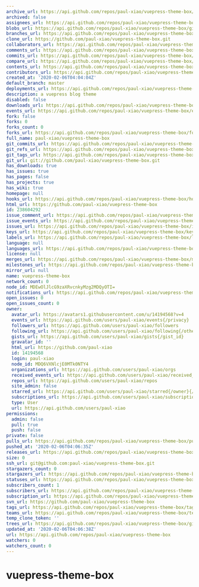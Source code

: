 ```yaml
---
archive_url: https://api.github.com/repos/paul-xiao/vuepress-theme-box/{archive_format}{/ref}
archived: false
assignees_url: https://api.github.com/repos/paul-xiao/vuepress-theme-box/assignees{/user}
blobs_url: https://api.github.com/repos/paul-xiao/vuepress-theme-box/git/blobs{/sha}
branches_url: https://api.github.com/repos/paul-xiao/vuepress-theme-box/branches{/branch}
clone_url: https://github.com/paul-xiao/vuepress-theme-box.git
collaborators_url: https://api.github.com/repos/paul-xiao/vuepress-theme-box/collaborators{/collaborator}
comments_url: https://api.github.com/repos/paul-xiao/vuepress-theme-box/comments{/number}
commits_url: https://api.github.com/repos/paul-xiao/vuepress-theme-box/commits{/sha}
compare_url: https://api.github.com/repos/paul-xiao/vuepress-theme-box/compare/{base}...{head}
contents_url: https://api.github.com/repos/paul-xiao/vuepress-theme-box/contents/{+path}
contributors_url: https://api.github.com/repos/paul-xiao/vuepress-theme-box/contributors
created_at: '2020-02-06T04:04:04Z'
default_branch: master
deployments_url: https://api.github.com/repos/paul-xiao/vuepress-theme-box/deployments
description: a vuepress blog theme
disabled: false
downloads_url: https://api.github.com/repos/paul-xiao/vuepress-theme-box/downloads
events_url: https://api.github.com/repos/paul-xiao/vuepress-theme-box/events
fork: false
forks: 0
forks_count: 0
forks_url: https://api.github.com/repos/paul-xiao/vuepress-theme-box/forks
full_name: paul-xiao/vuepress-theme-box
git_commits_url: https://api.github.com/repos/paul-xiao/vuepress-theme-box/git/commits{/sha}
git_refs_url: https://api.github.com/repos/paul-xiao/vuepress-theme-box/git/refs{/sha}
git_tags_url: https://api.github.com/repos/paul-xiao/vuepress-theme-box/git/tags{/sha}
git_url: git://github.com/paul-xiao/vuepress-theme-box.git
has_downloads: true
has_issues: true
has_pages: false
has_projects: true
has_wiki: true
homepage: null
hooks_url: https://api.github.com/repos/paul-xiao/vuepress-theme-box/hooks
html_url: https://github.com/paul-xiao/vuepress-theme-box
id: 238604292
issue_comment_url: https://api.github.com/repos/paul-xiao/vuepress-theme-box/issues/comments{/number}
issue_events_url: https://api.github.com/repos/paul-xiao/vuepress-theme-box/issues/events{/number}
issues_url: https://api.github.com/repos/paul-xiao/vuepress-theme-box/issues{/number}
keys_url: https://api.github.com/repos/paul-xiao/vuepress-theme-box/keys{/key_id}
labels_url: https://api.github.com/repos/paul-xiao/vuepress-theme-box/labels{/name}
language: null
languages_url: https://api.github.com/repos/paul-xiao/vuepress-theme-box/languages
license: null
merges_url: https://api.github.com/repos/paul-xiao/vuepress-theme-box/merges
milestones_url: https://api.github.com/repos/paul-xiao/vuepress-theme-box/milestones{/number}
mirror_url: null
name: vuepress-theme-box
network_count: 0
node_id: MDEwOlJlcG9zaXRvcnkyMzg2MDQyOTI=
notifications_url: https://api.github.com/repos/paul-xiao/vuepress-theme-box/notifications{?since,all,participating}
open_issues: 0
open_issues_count: 0
owner:
  avatar_url: https://avatars1.githubusercontent.com/u/14194568?v=4
  events_url: https://api.github.com/users/paul-xiao/events{/privacy}
  followers_url: https://api.github.com/users/paul-xiao/followers
  following_url: https://api.github.com/users/paul-xiao/following{/other_user}
  gists_url: https://api.github.com/users/paul-xiao/gists{/gist_id}
  gravatar_id: ''
  html_url: https://github.com/paul-xiao
  id: 14194568
  login: paul-xiao
  node_id: MDQ6VXNlcjE0MTk0NTY4
  organizations_url: https://api.github.com/users/paul-xiao/orgs
  received_events_url: https://api.github.com/users/paul-xiao/received_events
  repos_url: https://api.github.com/users/paul-xiao/repos
  site_admin: false
  starred_url: https://api.github.com/users/paul-xiao/starred{/owner}{/repo}
  subscriptions_url: https://api.github.com/users/paul-xiao/subscriptions
  type: User
  url: https://api.github.com/users/paul-xiao
permissions:
  admin: false
  pull: true
  push: false
private: false
pulls_url: https://api.github.com/repos/paul-xiao/vuepress-theme-box/pulls{/number}
pushed_at: '2020-02-06T04:06:35Z'
releases_url: https://api.github.com/repos/paul-xiao/vuepress-theme-box/releases{/id}
size: 0
ssh_url: git@github.com:paul-xiao/vuepress-theme-box.git
stargazers_count: 0
stargazers_url: https://api.github.com/repos/paul-xiao/vuepress-theme-box/stargazers
statuses_url: https://api.github.com/repos/paul-xiao/vuepress-theme-box/statuses/{sha}
subscribers_count: 1
subscribers_url: https://api.github.com/repos/paul-xiao/vuepress-theme-box/subscribers
subscription_url: https://api.github.com/repos/paul-xiao/vuepress-theme-box/subscription
svn_url: https://github.com/paul-xiao/vuepress-theme-box
tags_url: https://api.github.com/repos/paul-xiao/vuepress-theme-box/tags
teams_url: https://api.github.com/repos/paul-xiao/vuepress-theme-box/teams
temp_clone_token: ''
trees_url: https://api.github.com/repos/paul-xiao/vuepress-theme-box/git/trees{/sha}
updated_at: '2020-02-06T04:06:38Z'
url: https://api.github.com/repos/paul-xiao/vuepress-theme-box
watchers: 0
watchers_count: 0
---
```


# vuepress-theme-box
